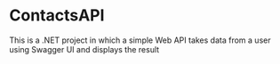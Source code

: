 # ContactsAPI
 This is a .NET project in which a simple Web API takes data from a user using Swagger UI and displays the result
